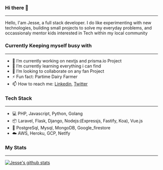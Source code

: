 ### Hi there 👋 
---
Hello, I'am Jesse, a full stack developer. I do like experimenting with new technologies, building small projects to solve my everyday problems, and occassionaly mentor kids interested in Tech within my local community

### Currently Keeping myself busy with
---
- 🔭 I’m currently working on nextjs and prisma.io Project
- 🌱 I’m currently learning everything i can find
- 👯 I’m looking to collaborate on any fan Project
- ⚡ Fun fact: Partime Dairy Farmer
- 📫 How to reach me: [Linkedin](https://www.linkedin.com/in/jesse-songok-3524a060/), [Twitter](https://twitter.com/wezeshafrica)

### Tech Stack 
---
* :computer: PHP, Javascript, Python, Golang
* :package: Laravel, Flask, Django, Nodejs:(Expressjs, Fastify, Koa), Vue.js
* :floppy_disk: PostgreSql, Mysql, MongoDB, Google_firestore
* :cloud: AWS, Heroku, GCP, Netlfy 

<!--
**songokjesse/songokjesse** is a ✨ _special_ ✨ repository because its `README.md` (this file) appears on your GitHub profile.

Here are some ideas to get you started:

- 🔭 I’m currently working on Golang & Reactjs
- 🌱 I’m currently learning Reactjs

- 🤔 I’m looking for help with ...
- 💬 Ask me about ...
- 📫 How to reach me: ...
- 😄 Pronouns: ...
- ⚡ Fun fact: ...
-->

### My Stats
---
[![Jesse's github stats](https://github-readme-stats.vercel.app/api?username=songokjesse&show_icons=true&title_color=fff&icon_color=79ff97&text_color=9f9f9f&bg_color=151515)](https://github.com/songokjesse/github-readme-stats)
